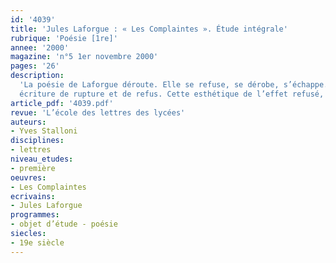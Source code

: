 ```yaml
---
id: '4039'
title: 'Jules Laforgue : « Les Complaintes ». Étude intégrale'
rubrique: 'Poésie [1re]'
annee: '2000'
magazine: 'n°5 1er novembre 2000'
pages: '26'
description: 
  'La poésie de Laforgue déroute. Elle se refuse, se dérobe, s’échappe. On a du mal à la comprendre, même à la sentir. On y cherche en vain des lignes mélodiques continues, des épanchements lyriques personnels, des référents thématiques classiques. Le discours critique moderne n’a pas éludé cette difficulté d’approche et s’est efforcé de donner un nom, assorti parfois d’une description, à cette
  écriture de rupture et de refus. Cette esthétique de l’effet refusé, de la déviation, de la retenue aussi, cet article propose de lui donner le nom d’« oblique » et de chercher des exemples de sa mise en œuvre dans « Les Complaintes ».'
article_pdf: '4039.pdf'
revue: 'L’école des lettres des lycées'
auteurs:
- Yves Stalloni
disciplines:
- lettres
niveau_etudes:
- première
oeuvres:
- Les Complaintes
ecrivains:
- Jules Laforgue
programmes:
- objet d’étude - poésie
siecles:
- 19e siècle
---
```

